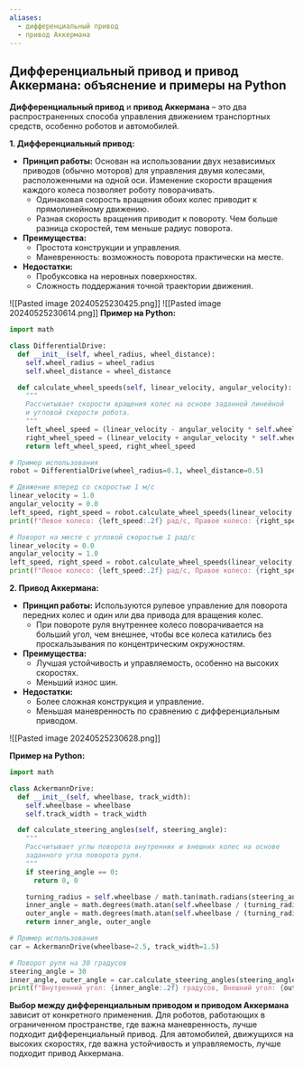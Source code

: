 ```yaml
---
aliases:
  - дифференциальный привод
  - привод Аккермана
---
```



## Дифференциальный привод и привод Аккермана: объяснение и примеры на Python

**Дифференциальный привод** и **привод Аккермана** – это два распространенных способа управления движением транспортных средств, особенно роботов и автомобилей. 

**1. Дифференциальный привод:**

* **Принцип работы:** Основан на использовании двух независимых приводов (обычно моторов) для управления двумя колесами, расположенными на одной оси. Изменение скорости вращения каждого колеса позволяет роботу поворачивать. 
    * Одинаковая скорость вращения обоих колес приводит к прямолинейному движению.
    * Разная скорость вращения приводит к повороту. Чем больше разница скоростей, тем меньше радиус поворота. 
* **Преимущества:** 
    * Простота конструкции и управления.
    * Маневренность: возможность поворота практически на месте.
* **Недостатки:** 
    * Пробуксовка на неровных поверхностях.
    * Сложность поддержания точной траектории движения.

![[Pasted image 20240525230425.png]]
![[Pasted image 20240525230614.png]]
**Пример на Python:**

```python
import math

class DifferentialDrive:
  def __init__(self, wheel_radius, wheel_distance):
    self.wheel_radius = wheel_radius
    self.wheel_distance = wheel_distance

  def calculate_wheel_speeds(self, linear_velocity, angular_velocity):
    """
    Рассчитывает скорости вращения колес на основе заданной линейной 
    и угловой скорости робота.
    """
    left_wheel_speed = (linear_velocity - angular_velocity * self.wheel_distance / 2) / self.wheel_radius
    right_wheel_speed = (linear_velocity + angular_velocity * self.wheel_distance / 2) / self.wheel_radius
    return left_wheel_speed, right_wheel_speed

# Пример использования
robot = DifferentialDrive(wheel_radius=0.1, wheel_distance=0.5)

# Движение вперед со скоростью 1 м/с
linear_velocity = 1.0
angular_velocity = 0.0
left_speed, right_speed = robot.calculate_wheel_speeds(linear_velocity, angular_velocity)
print(f"Левое колесо: {left_speed:.2f} рад/с, Правое колесо: {right_speed:.2f} рад/с")

# Поворот на месте с угловой скоростью 1 рад/с
linear_velocity = 0.0
angular_velocity = 1.0
left_speed, right_speed = robot.calculate_wheel_speeds(linear_velocity, angular_velocity)
print(f"Левое колесо: {left_speed:.2f} рад/с, Правое колесо: {right_speed:.2f} рад/с")
```

**2. Привод Аккермана:**

* **Принцип работы:** Используются рулевое управление для поворота передних колес и один или два привода для вращения колес. 
    * При повороте руля внутреннее колесо поворачивается на больший угол, чем внешнее, чтобы все колеса катились без проскальзывания по концентрическим окружностям.
* **Преимущества:** 
    * Лучшая устойчивость и управляемость, особенно на высоких скоростях.
    * Меньший износ шин.
* **Недостатки:** 
    * Более сложная конструкция и управление.
    * Меньшая маневренность по сравнению с дифференциальным приводом.

![[Pasted image 20240525230628.png]]

**Пример на Python:**

```python
import math

class AckermannDrive:
  def __init__(self, wheelbase, track_width):
    self.wheelbase = wheelbase
    self.track_width = track_width

  def calculate_steering_angles(self, steering_angle):
    """
    Рассчитывает углы поворота внутренних и внешних колес на основе 
    заданного угла поворота руля.
    """
    if steering_angle == 0:
      return 0, 0

    turning_radius = self.wheelbase / math.tan(math.radians(steering_angle))
    inner_angle = math.degrees(math.atan(self.wheelbase / (turning_radius - self.track_width / 2)))
    outer_angle = math.degrees(math.atan(self.wheelbase / (turning_radius + self.track_width / 2)))
    return inner_angle, outer_angle

# Пример использования
car = AckermannDrive(wheelbase=2.5, track_width=1.5)

# Поворот руля на 30 градусов
steering_angle = 30
inner_angle, outer_angle = car.calculate_steering_angles(steering_angle)
print(f"Внутренний угол: {inner_angle:.2f} градусов, Внешний угол: {outer_angle:.2f} градусов")
```

**Выбор между дифференциальным приводом и приводом Аккермана** зависит от конкретного применения. Для роботов, работающих в ограниченном пространстве, где важна маневренность, лучше подходит дифференциальный привод. Для автомобилей, движущихся на высоких скоростях, где важна устойчивость и управляемость, лучше подходит привод Аккермана.
